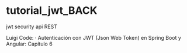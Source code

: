 # tutorial_jwt_BACK
jwt security api REST 

Luigi Code:
 · Autenticación con JWT (Json Web Token) en Spring Boot y Angular: Capítulo 6  
